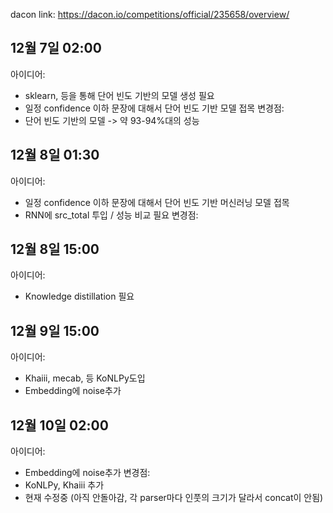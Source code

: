 dacon link: https://dacon.io/competitions/official/235658/overview/

## 12월 7일 02:00
아이디어:
- sklearn, 등을 통해 단어 빈도 기반의 모델 생성 필요
- 일정 confidence 이하 문장에 대해서 단어 빈도 기반 모델 접목
변경점:
- 단어 빈도 기반의 모델 -> 약 93-94%대의 성능

## 12월 8일 01:30
아이디어:
- 일정 confidence 이하 문장에 대해서 단어 빈도 기반 머신러닝 모델 접목
- RNN에 src_total 투입 / 성능 비교 필요
변경점:

## 12월 8일 15:00
아이디어:
- Knowledge distillation 필요

## 12월 9일 15:00
아이디어:
- Khaiii, mecab, 등 KoNLPy도입
- Embedding에 noise추가

## 12월 10일 02:00
아이디어:
- Embedding에 noise추가
변경점:
- KoNLPy, Khaiii 추가
- 현재 수정중 (아직 안돌아감, 각 parser마다 인풋의 크기가 달라서 concat이 안됨)